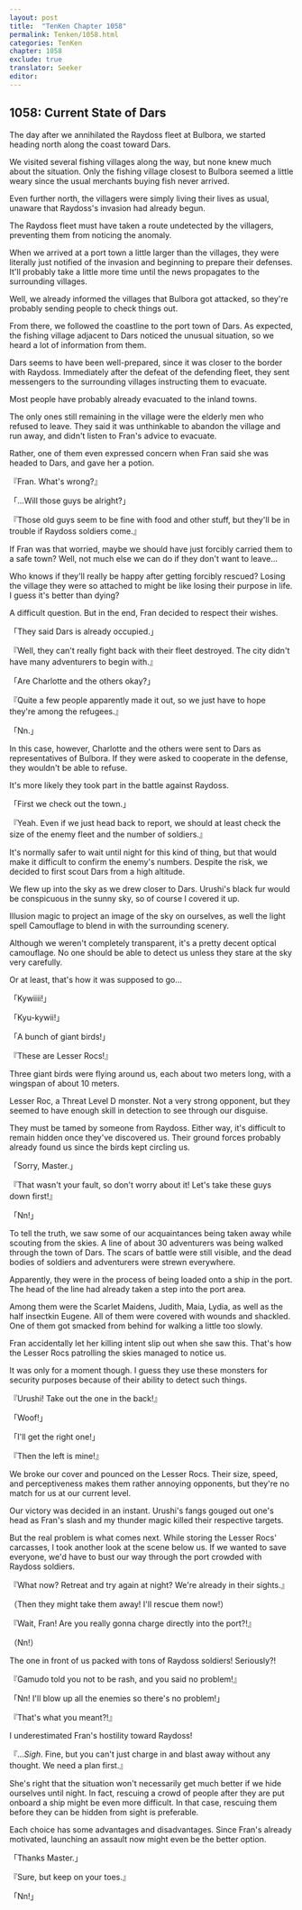 ```yaml
---
layout: post
title:  "TenKen Chapter 1058"
permalink: Tenken/1058.html
categories: TenKen
chapter: 1058
exclude: true
translator: Seeker
editor: 
---
```

<h2>1058: Current State of Dars</h2>

The day after we annihilated the Raydoss fleet at Bulbora, we started heading north along the coast toward Dars.

We visited several fishing villages along the way, but none knew much about the situation. Only the fishing village closest to Bulbora seemed a little weary since the usual merchants buying fish never arrived.

Even further north, the villagers were simply living their lives as usual, unaware that Raydoss's invasion had already begun.

The Raydoss fleet must have taken a route undetected by the villagers, preventing them from noticing the anomaly.

When we arrived at a port town a little larger than the villages, they were literally just notified of the invasion and beginning to prepare their defenses. It'll probably take a little more time until the news propagates to the surrounding villages.

Well, we already informed the villages that Bulbora got attacked, so they're probably sending people to check things out.

From there, we followed the coastline to the port town of Dars. As expected, the fishing village adjacent to Dars noticed the unusual situation, so we heard a lot of information from them.

Dars seems to have been well-prepared, since it was closer to the border with Raydoss. Immediately after the defeat of the defending fleet, they sent messengers to the surrounding villages instructing them to evacuate.

Most people have probably already evacuated to the inland towns.

The only ones still remaining in the village were the elderly men who refused to leave. They said it was unthinkable to abandon the village and run away, and didn't listen to Fran's advice to evacuate.

Rather, one of them even expressed concern when Fran said she was headed to Dars, and gave her a potion.

『Fran. What's wrong?』

「...Will those guys be alright?」

『Those old guys seem to be fine with food and other stuff, but they'll be in trouble if Raydoss soldiers come.』

If Fran was that worried, maybe we should have just forcibly carried them to a safe town? Well, not much else we can do if they don't want to leave...

Who knows if they'll really be happy after getting forcibly rescued? Losing the village they were so attached to might be like losing their purpose in life. I guess it's better than dying?

A difficult question. But in the end, Fran decided to respect their wishes.

「They said Dars is already occupied.」

『Well, they can't really fight back with their fleet destroyed. The city didn't have many adventurers to begin with.』

「Are Charlotte and the others okay?」

『Quite a few people apparently made it out, so we just have to hope they're among the refugees.』

「Nn.」

In this case, however, Charlotte and the others were sent to Dars as representatives of Bulbora. If they were asked to cooperate in the defense, they wouldn't be able to refuse.

It's more likely they took part in the battle against Raydoss.

「First we check out the town.」

『Yeah. Even if we just head back to report, we should at least check the size of the enemy fleet and the number of soldiers.』

It's normally safer to wait until night for this kind of thing, but that would make it difficult to confirm the enemy's numbers. Despite the risk, we decided to first scout Dars from a high altitude.

We flew up into the sky as we drew closer to Dars. Urushi's black fur would be conspicuous in the sunny sky, so of course I covered it up.

Illusion magic to project an image of the sky on ourselves, as well the light spell Camouflage to blend in with the surrounding scenery.

Although we weren't completely transparent, it's a pretty decent optical camouflage. No one should be able to detect us unless they stare at the sky very carefully.

Or at least, that's how it was supposed to go...

「Kywiiii!」

「Kyu-kywii!」

「A bunch of giant birds!」

『These are Lesser Rocs!』

Three giant birds were flying around us, each about two meters long, with a wingspan of about 10 meters.

Lesser Roc, a Threat Level D monster. Not a very strong opponent, but they seemed to have enough skill in detection to see through our disguise.

They must be tamed by someone from Raydoss. Either way, it's difficult to remain hidden once they've discovered us. Their ground forces probably already found us since the birds kept circling us.

「Sorry, Master.」

『That wasn't your fault, so don't worry about it! Let's take these guys down first!』

「Nn!」

To tell the truth, we saw some of our acquaintances being taken away while scouting from the skies. A line of about 30 adventurers was being walked through the town of Dars. The scars of battle were still visible, and the dead bodies of soldiers and adventurers were strewn everywhere.

Apparently, they were in the process of being loaded onto a ship in the port. The head of the line had already taken a step into the port area.

Among them were the Scarlet Maidens, Judith, Maia, Lydia, as well as the half insectkin Eugene. All of them were covered with wounds and shackled. One of them got smacked from behind for walking a little too slowly.

Fran accidentally let her killing intent slip out when she saw this. That's how the Lesser Rocs patrolling the skies managed to notice us.

It was only for a moment though. I guess they use these monsters for security purposes because of their ability to detect such things.

『Urushi! Take out the one in the back!』

「Woof!」

「I'll get the right one!」

『Then the left is mine!』

We broke our cover and pounced on the Lesser Rocs. Their size, speed, and perceptiveness makes them rather annoying opponents, but they're no match for us at our current level.

Our victory was decided in an instant. Urushi's fangs gouged out one's head as Fran's slash and my thunder magic killed their respective targets.

But the real problem is what comes next. While storing the Lesser Rocs' carcasses, I took another look at the scene below us. If we wanted to save everyone, we'd have to bust our way through the port crowded with Raydoss soldiers.

『What now? Retreat and try again at night? We're already in their sights.』

（Then they might take them away! I'll rescue them now!）

『Wait, Fran! Are you really gonna charge directly into the port?!』

（Nn!）

The one in front of us packed with tons of Raydoss soldiers! Seriously?!

『Gamudo told you not to be rash, and you said no problem!』

「Nn! I'll blow up all the enemies so there's no problem!」

『That's what you meant?!』

I underestimated Fran's hostility toward Raydoss!

『...*Sigh*. Fine, but you can't just charge in and blast away without any thought. We need a plan first.』

She's right that the situation won't necessarily get much better if we hide ourselves until night. In fact, rescuing a crowd of people after they are put onboard a ship might be even more difficult. In that case, rescuing them before they can be hidden from sight is preferable.

Each choice has some advantages and disadvantages. Since Fran's already motivated, launching an assault now might even be the better option.

「Thanks Master.」

『Sure, but keep on your toes.』

「Nn!」


